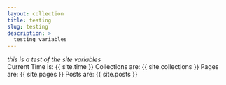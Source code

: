 ```yaml
---
layout: collection
title: testing
slug: testing
description: >
  testing variables
---
```


<p>
<i>this is a test of the site variables</i><br />
Current Time is:  {{ site.time }}
Collections are: {{ site.collections }}
Pages are: {{ site.pages }}
Posts are: {{ site.posts }}
</p>
